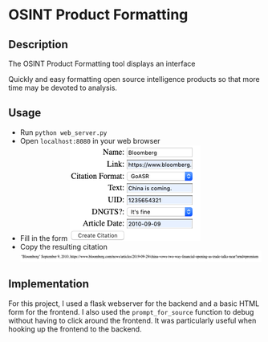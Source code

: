 # OSINT Product Formatting

## Description
The OSINT Product Formatting tool displays an interface 

Quickly and easy formatting open source intelligence products so that more time may be devoted to analysis. 


## Usage
- Run `python web_server.py`
- Open `localhost:8080` in your web browser
- Fill in the form
![Form](form.png?raw=true "Form")
- Copy the resulting citation
![Result](result.png?raw=true "Result")


## Implementation 
For this project, I used a flask webserver for the backend and a basic HTML form for the frontend. I also used the `prompt_for_source` function to debug without having to click around the frontend. It was particularly useful when hooking up the frontend to the backend. 
